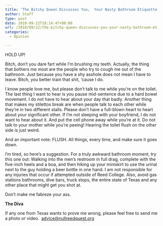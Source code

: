 ```yaml
---
title: 'The Bitchy Queen Discusses You,  Your Nasty Bathroom Etiquette, and Why Ya’ Need to Fix It'
author: Staff
type: post
date: 2010-09-22T18:14:47+00:00
url: /2010/09/22/the-bitchy-queen-discusses-you-your-nasty-bathroom-etiquette-and-why-ya-need-to-fix-it/
categories:
  - Opinion

---
```

HOLD UP!

Bitch, don’t you dare fart while I’m brushing my teeth. Actually, the thing that bothers me most are the people who try to cough me out of the bathroom. Just because you have a shy asshole does not mean I have to leave. Bitch, you better train that shit, ‘cause I do.

I know people love me, but please don’t talk to me while you’re on the toilet. The last thing I want to hear is you pause mid-sentence due to a hard bowel movement. I do not have to hear about your day that badly. Another thing that makes my stilettos break are when people talk to each other while they’re in two different stalls. Please don’t have a full-blown heart to heart about your significant other. If I’m not sleeping with your boyfriend, I do not want to hear about it. And put the cell phone away while you’re at it. Do not talk to your mother while you’re peeing! Hearing the toilet flush on the other side is just weird.

And an important note: FLUSH. All things, every time, and make sure it goes down.

I’m tired, so here’s a suggestion. For a truly awkward bathroom moment, try this one out: Walking into the men’s restroom in full drag, complete with the five-inch heels and a boa, and then hiking up your miniskirt to use the urinal next to the guy holding a beer bottle in one hand. I am not responsible for any injuries that occur if attempted outside of Reed College. Also, avoid gas stations bathrooms, dive bars, truck stops, the entire state of Texas and any other place that might get you shot at.

Don’t make me fabreze your ass.

**The Diva**

If any one from Texas wants to prove me wrong, please feel free to send me a photo or video.  [&#x61;&#x64;&#x76;&#x69;&#x63;&#x65;&#x40;<span class="oe_displaynone">null</span>&#x72;&#x65;&#x65;&#x64;&#x71;&#x75;&#x65;&#x73;&#x74;&#x2e;&#x6f;&#x72;&#x67;][1]

 [1]: mailto:&#x61;&#x64;&#x76;&#x69;&#x63;&#x65;&#x40;&#x72;&#x65;&#x65;&#x64;&#x71;&#x75;&#x65;&#x73;&#x74;&#x2e;&#x6f;&#x72;&#x67;